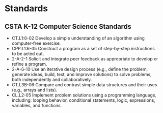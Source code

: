 # Standards

## CSTA K-12 Computer Science Standards

* CT.L1:6-02 Develop a simple understanding of an algorithm using computer-free exercise.
* CPP.L1:6-05 Construct a program as a set of step-by-step instructions to be acted out.
* 2-A-2-1 Solicit and integrate peer feedback as appropriate to develop or refine a program.
* 2-A-6-10 Use an iterative design process (e.g., define the problem, generate ideas, build, test, and improve solutions) to solve problems, both independently and collaboratively.
* CT.L3B-06 Compare and contrast simple data structures and their uses (e.g., arrays and lists).
* CL.L2-05 Implement problem solutions using a programming language, including: looping behavior, conditional statements, logic, expressions, variables, and functions.
